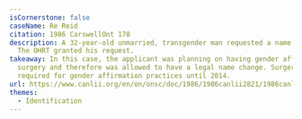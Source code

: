 ```yaml
---
isCornerstone: false
caseName: Re Reid
citation: 1986 CarswellOnt 178
description: A 32-year-old unmarried, transgender man requested a name change.
  The OHRT granted his request.
takeaway: In this case, the applicant was planning on having gender affirming
  surgery and therefore was allowed to have a legal name change. Surgery was
  required for gender affirmation practices until 2014.
url: https://www.canlii.org/en/on/onsc/doc/1986/1986canlii2821/1986canlii2821.html?autocompleteStr=RE%20REID%201986&autocompletePos=1
themes:
  - Identification
---
```

